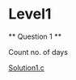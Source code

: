 # Level1


** Question 1 **

Count no. of days<br/>

[Solution1.c](https://github.com/saurabhcr007/Learning_2023/blob/main/Module1/Day4/Level2(Arrays)/Question1.c)


